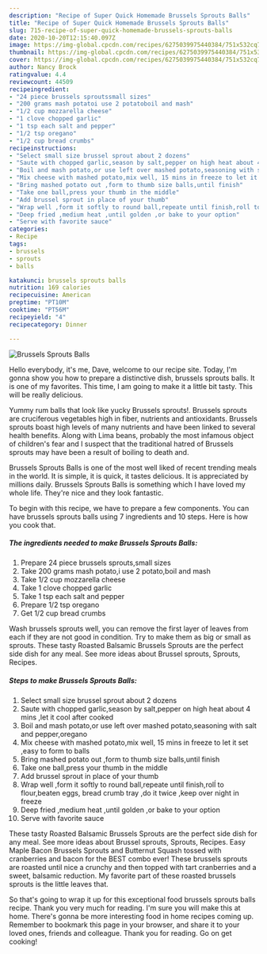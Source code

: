 ```yaml
---
description: "Recipe of Super Quick Homemade Brussels Sprouts Balls"
title: "Recipe of Super Quick Homemade Brussels Sprouts Balls"
slug: 715-recipe-of-super-quick-homemade-brussels-sprouts-balls
date: 2020-10-20T12:15:40.097Z
image: https://img-global.cpcdn.com/recipes/6275039975440384/751x532cq70/brussels-sprouts-balls-recipe-main-photo.jpg
thumbnail: https://img-global.cpcdn.com/recipes/6275039975440384/751x532cq70/brussels-sprouts-balls-recipe-main-photo.jpg
cover: https://img-global.cpcdn.com/recipes/6275039975440384/751x532cq70/brussels-sprouts-balls-recipe-main-photo.jpg
author: Nancy Brock
ratingvalue: 4.4
reviewcount: 44509
recipeingredient:
- "24 piece brussels sproutssmall sizes"
- "200 grams mash potatoi use 2 potatoboil and mash"
- "1/2 cup mozzarella cheese"
- "1 clove chopped garlic"
- "1 tsp each salt and pepper"
- "1/2 tsp oregano"
- "1/2 cup bread crumbs"
recipeinstructions:
- "Select small size brussel sprout about 2 dozens"
- "Saute with chopped garlic,season by salt,pepper on high heat about 4 mins ,let it cool after cooked"
- "Boil and mash potato,or use left over mashed potato,seasoning with salt and pepper,oregano"
- "Mix cheese with mashed potato,mix well, 15 mins in freeze to let it set ,easy to form to balls"
- "Bring mashed potato out ,form to thumb size balls,until finish"
- "Take one ball,press your thumb in the middle"
- "Add brussel sprout in place of your thumb"
- "Wrap well ,form it softly to round ball,repeate until finish,rolĺ to flour,beaten eggs, bread crumb tray ,do it twice ,keep over night in freeze"
- "Deep fried ,medium heat ,until golden ,or bake to your option"
- "Serve with favorite sauce"
categories:
- Recipe
tags:
- brussels
- sprouts
- balls

katakunci: brussels sprouts balls 
nutrition: 169 calories
recipecuisine: American
preptime: "PT10M"
cooktime: "PT56M"
recipeyield: "4"
recipecategory: Dinner

---
```



![Brussels Sprouts Balls](https://img-global.cpcdn.com/recipes/6275039975440384/751x532cq70/brussels-sprouts-balls-recipe-main-photo.jpg)

Hello everybody, it's me, Dave, welcome to our recipe site. Today, I'm gonna show you how to prepare a distinctive dish, brussels sprouts balls. It is one of my favorites. This time, I am going to make it a little bit tasty. This will be really delicious.

Yummy rum balls that look like yucky Brussels sprouts!. Brussels sprouts are cruciferous vegetables high in fiber, nutrients and antioxidants. Brussels sprouts boast high levels of many nutrients and have been linked to several health benefits. Along with Lima beans, probably the most infamous object of children&#39;s fear and I suspect that the traditional hatred of Brussels sprouts may have been a result of boiling to death and.

Brussels Sprouts Balls is one of the most well liked of recent trending meals in the world. It is simple, it is quick, it tastes delicious. It is appreciated by millions daily. Brussels Sprouts Balls is something which I have loved my whole life. They're nice and they look fantastic.


To begin with this recipe, we have to prepare a few components. You can have brussels sprouts balls using 7 ingredients and 10 steps. Here is how you cook that.

<!--inarticleads1-->

##### The ingredients needed to make Brussels Sprouts Balls:

1. Prepare 24 piece brussels sprouts,small sizes
1. Take 200 grams mash potato,i use 2 potato,boil and mash
1. Take 1/2 cup mozzarella cheese
1. Take 1 clove chopped garlic
1. Take 1 tsp each salt and pepper
1. Prepare 1/2 tsp oregano
1. Get 1/2 cup bread crumbs


Wash brussels sprouts well, you can remove the first layer of leaves from each if they are not good in condition. Try to make them as big or small as sprouts. These tasty Roasted Balsamic Brussels Sprouts are the perfect side dish for any meal. See more ideas about Brussel sprouts, Sprouts, Recipes. 

<!--inarticleads2-->

##### Steps to make Brussels Sprouts Balls:

1. Select small size brussel sprout about 2 dozens
1. Saute with chopped garlic,season by salt,pepper on high heat about 4 mins ,let it cool after cooked
1. Boil and mash potato,or use left over mashed potato,seasoning with salt and pepper,oregano
1. Mix cheese with mashed potato,mix well, 15 mins in freeze to let it set ,easy to form to balls
1. Bring mashed potato out ,form to thumb size balls,until finish
1. Take one ball,press your thumb in the middle
1. Add brussel sprout in place of your thumb
1. Wrap well ,form it softly to round ball,repeate until finish,rolĺ to flour,beaten eggs, bread crumb tray ,do it twice ,keep over night in freeze
1. Deep fried ,medium heat ,until golden ,or bake to your option
1. Serve with favorite sauce


These tasty Roasted Balsamic Brussels Sprouts are the perfect side dish for any meal. See more ideas about Brussel sprouts, Sprouts, Recipes. Easy Maple Bacon Brussels Sprouts and Butternut Squash tossed with cranberries and bacon for the BEST combo ever! These brussels sprouts are roasted until nice a crunchy and then topped with tart cranberries and a sweet, balsamic reduction. My favorite part of these roasted brussels sprouts is the little leaves that. 

So that's going to wrap it up for this exceptional food brussels sprouts balls recipe. Thank you very much for reading. I'm sure you will make this at home. There's gonna be more interesting food in home recipes coming up. Remember to bookmark this page in your browser, and share it to your loved ones, friends and colleague. Thank you for reading. Go on get cooking!
